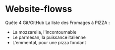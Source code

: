 # Website-flowss
Quête 4 Git/GitHub
La liste des Fromages à PIZZA :
- La mozzarella, l'incontournable
- Le parmesan, la puissance italienne
- L'emmental, pour une pizza fondant
